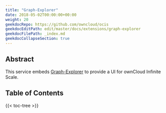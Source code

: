 ```yaml
---
title: "Graph-Explorer"
date: 2018-05-02T00:00:00+00:00
weight: 20
geekdocRepo: https://github.com/owncloud/ocis
geekdocEditPath: edit/master/docs/extensions/graph-explorer
geekdocFilePath: _index.md
geekdocCollapseSection: true
---
```


## Abstract


This service embeds [Graph-Explorer](https://github.com/owncloud/ocis/tree/master/graph-explorer) to provide a UI for ownCloud Infinite Scale.

## Table of Contents

{{< toc-tree >}}
